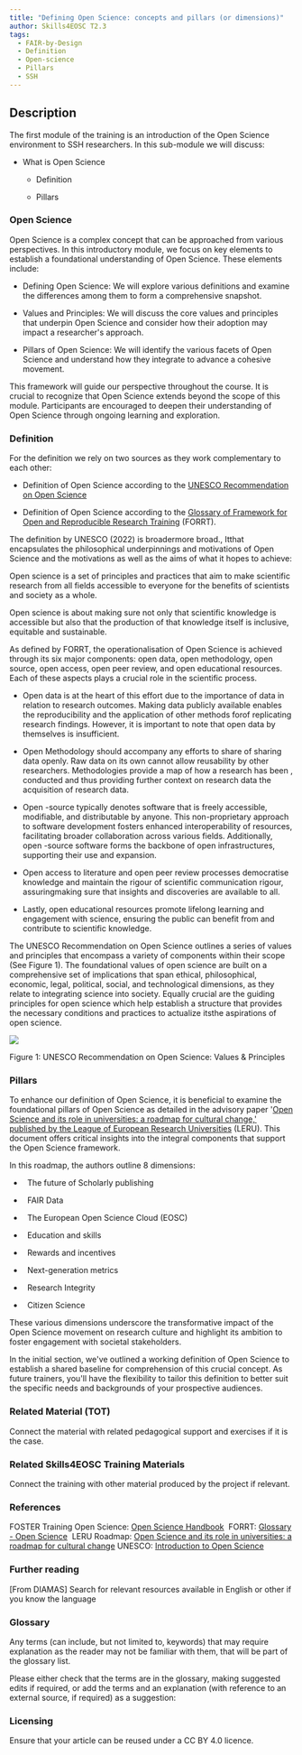 ```yaml
---
title: "Defining Open Science: concepts and pillars (or dimensions)"
author: Skills4EOSC T2.3
tags:
  - FAIR-by-Design
  - Definition
  - Open-science
  - Pillars
  - SSH
---
```



## Description

The first module of the training is an introduction of the Open Science environment to SSH researchers. In this sub-module we will discuss:

- What is Open Science

	- Definition
	    
	- Pillars
    

  

### Open Science

  

Open Science is a complex concept that can be approached from various perspectives. In this introductory module, we focus on key elements to establish a foundational understanding of Open Science. These elements include:

  

- Defining Open Science: We will explore various definitions and examine the differences among them to form a comprehensive snapshot.
    
- Values and Principles: We will discuss the core values and principles that underpin Open Science and consider how their adoption may impact a researcher's approach.
    
- Pillars of Open Science: We will identify the various facets of Open Science and understand how they integrate to advance a cohesive movement.
    

  

This framework will guide our perspective throughout the course. It is crucial to recognize that Open Science extends beyond the scope of this module. Participants are encouraged to deepen their understanding of Open Science through ongoing learning and exploration.

### Definition

For the definition we rely on two sources as they work complementary to each other:

- Definition of Open Science according to the [UNESCO Recommendation on Open Science](https://unesdoc.unesco.org/ark:/48223/pf0000383771)
    
- Definition of Open Science according to the [Glossary of Framework for Open and Reproducible Research Training](https://forrt.org/glossary/open-science/) (FORRT).
    

The definition by UNESCO (2022) is broadermore broad., Itthat encapsulates the philosophical underpinnings and motivations of Open Science and the motivations as well as the aims of what it hopes to achieve:

Open science is a set of principles and practices that aim to make scientific research from all fields accessible to everyone for the benefits of scientists and society as a whole.

Open science is about making sure not only that scientific knowledge is accessible but also that the production of that knowledge itself is inclusive, equitable and sustainable.

As defined by FORRT, the operationalisation of Open Science is achieved through its six major components: open data, open methodology, open source, open access, open peer review, and open educational resources. Each of these aspects plays a crucial role in the scientific process.

- Open data is at the heart of this effort due to the importance of data in relation to research outcomes. Making data publicly available enables the reproducibility and the application of other methods forof replicating research findings. However, it is important to note that open data by themselves is insufficient.
    
- Open Methodology should accompany any efforts to share of sharing data openly. Raw data on its own cannot allow reusability by other researchers. Methodologies provide a map of how a research has been , conducted and thus providing further context on research data the acquisition of research data.
    
- Open -source typically denotes software that is freely accessible, modifiable, and distributable by anyone. This non-proprietary approach to software development fosters enhanced interoperability of resources, facilitating broader collaboration across various fields. Additionally, open -source software forms the backbone of open infrastructures, supporting their use and expansion.
    
- Open access to literature and open peer review processes democratise knowledge and maintain the rigour of scientific communication rigour, assuringmaking sure that insights and discoveries are available to all.
    
- Lastly, open educational resources promote lifelong learning and engagement with science, ensuring the public can benefit from and contribute to scientific knowledge.
    

The UNESCO Recommendation on Open Science outlines a series of values and principles that encompass a variety of components within their scope (See Figure 1). The foundational values of open science are built on a comprehensive set of implications that span ethical, philosophical, economic, legal, political, social, and technological dimensions, as they relate to integrating science into society. Equally crucial are the guiding principles for open science which help establish a structure that provides the necessary conditions and practices to actualize itsthe aspirations of open science.

  
  
  

![](https://lh7-us.googleusercontent.com/f11Jzf705OfsUj4oyQc08unGIjCR6EQM6QSBqk6IpQCLDH2s5o-y578-XP9Af_wmFSiKPziYwZ6fJT0-Pf6J9Vo26H4v9NGk25DbZMIxdtCjV0spN1NAIFvBi_rng_Z0OZbHp1C7kpN-_9TzMe5eOLk)

Figure 1: UNESCO Recommendation on Open Science: Values & Principles

  
### Pillars  
  

To enhance our definition of Open Science, it is beneficial to examine the foundational pillars of Open Science as detailed in the advisory paper '[Open Science and its role in universities: a roadmap for cultural change,' published by the League of European Research Universities](https://www.leru.org/publications/open-science-and-its-role-in-universities-a-roadmap-for-cultural-change) (LERU). This document offers critical insights into the integral components that support the Open Science framework.

In this roadmap, the authors outline 8 dimensions:

-   The future of Scholarly publishing
    
-   FAIR Data
    
-   The European Open Science Cloud (EOSC)
    
-   Education and skills
    
-   Rewards and incentives
    
-   Next-generation metrics
    
-   Research Integrity
    
-   Citizen Science
    

These various dimensions underscore the transformative impact of the Open Science movement on research culture and highlight its ambition to foster engagement with societal stakeholders.

In the initial section, we've outlined a working definition of Open Science to establish a shared baseline for comprehension of this crucial concept. As future trainers, you'll have the flexibility to tailor this definition to better suit the specific needs and backgrounds of your prospective audiences.


### Related Material (TOT)

Connect the material with related pedagogical support and exercises if it is the case.

### Related Skills4EOSC Training Materials

Connect the training with other material produced by the project if relevant.


### References

FOSTER Training Open Science: [Open Science Handbook](https://open-science-training-handbook.github.io/Open-Science-Training-Handbook_EN//01Introduction/) 
FORRT: [Glossary - Open Science](https://forrt.org/glossary/open-science/) 
LERU Roadmap: [Open Science and its role in universities: a roadmap for cultural change](https://www.leru.org/publications/open-science-and-its-role-in-universities-a-roadmap-for-cultural-change)
UNESCO: [Introduction to Open Science](https://unesdoc.unesco.org/ark:/48223/pf0000383771) 

### Further reading

[From DIAMAS] Search for relevant resources available in English or other if you know the language

### Glossary

Any terms (can include, but not limited to, keywords) that may require explanation as the reader may not be familiar with them, that will be part of the glossary list.

Please either check that the terms are in the glossary, making suggested edits if required, or add the terms and an explanation (with reference to an external source, if required) as a suggestion:

### Licensing

Ensure that your article can be reused under a CC BY 4.0 licence.